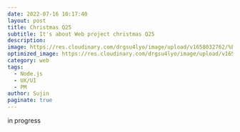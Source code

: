 ```yaml
---
date: 2022-07-16 10:17:40
layout: post
title: Christmas Q25
subtitle: It's about Web project christmas Q25
description: 
image: https://res.cloudinary.com/drgsu4lyo/image/upload/v1658032762/%ED%99%94%EB%A9%B4_%EC%BA%A1%EC%B2%98_2022-07-11_210446_aj2nzm.jpg
optimized_image: https://res.cloudinary.com/drgsu4lyo/image/upload/v1658032762/%ED%99%94%EB%A9%B4_%EC%BA%A1%EC%B2%98_2022-07-11_210446_aj2nzm.jpg
category: web
tags:
  - Node.js
  - UX/UI
  - PM
author: Sujin
paginate: true
---
```


in progress

